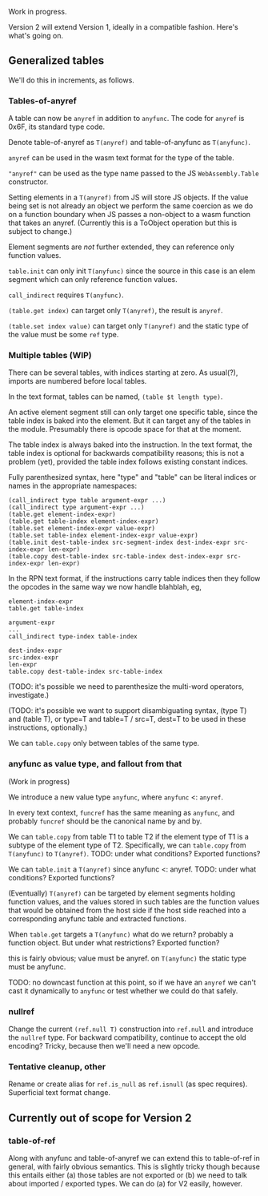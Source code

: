 Work in progress.

Version 2 will extend Version 1, ideally in a compatible fashion.  Here's what's going on.

## Generalized tables

We'll do this in increments, as follows.

### Tables-of-anyref

A table can now be `anyref` in addition to `anyfunc`.  The code for `anyref` is 0x6F, its standard type code.

Denote table-of-anyref as `T(anyref)` and table-of-anyfunc as `T(anyfunc)`.

`anyref` can be used in the wasm text format for the type of the table.

`"anyref"` can be used as the type name passed to the JS `WebAssembly.Table` constructor.

Setting elements in a `T(anyref)` from JS will store JS objects.  If the value being set is not already an object we perform the same coercion as we do on a function boundary when JS passes a non-object to a wasm function that takes an anyref.  (Currently this is a ToObject operation but this is subject to change.)

Element segments are *not* further extended, they can reference only function values.

`table.init` can only init `T(anyfunc)` since the source in this case is an elem segment which can only reference function values.

`call_indirect` requires `T(anyfunc)`.

`(table.get index)` can target only `T(anyref)`, the result is `anyref`.

`(table.set index value)` can target only `T(anyref)` and the static type of the value must be some `ref` type.

### Multiple tables (WIP)

There can be several tables, with indices starting at zero.  As usual(?), imports are numbered before local tables.

In the text format, tables can be named, `(table $t length type)`.

An active element segment still can only target one specific table, since the table index is baked into the element.  But it can target any of the tables in the module.  Presumably there is opcode space for that at the moment.

The table index is always baked into the instruction.  In the text format, the table index is optional for backwards compatibility reasons; this is not a problem (yet), provided the table index follows existing constant indices.

Fully parenthesized syntax, here "type" and "table" can be literal indices or names in the appropriate namespaces:

```
(call_indirect type table argument-expr ...)
(call_indirect type argument-expr ...)
(table.get element-index-expr)
(table.get table-index element-index-expr)
(table.set element-index-expr value-expr)
(table.set table-index element-index-expr value-expr)
(table.init dest-table-index src-segment-index dest-index-expr src-index-expr len-expr)
(table.copy dest-table-index src-table-index dest-index-expr src-index-expr len-expr)
```

In the RPN text format, if the instructions carry table indices then they follow the opcodes in the same
way we now handle blahblah, eg,

```
element-index-expr
table.get table-index

argument-expr
...
call_indirect type-index table-index

dest-index-expr
src-index-expr
len-expr
table.copy dest-table-index src-table-index
```

(TODO: it's possible we need to parenthesize the multi-word operators, investigate.)

(TODO: it's possible we want to support disambiguating syntax, (type T) and (table T), or type=T and table=T / src=T, dest=T to be used in these instructions, optionally.)

We can `table.copy` only between tables of the same type.

### anyfunc as value type, and fallout from that

(Work in progress)

We introduce a new value type `anyfunc`, where `anyfunc` <: `anyref`.

In every text context, `funcref` has the same meaning as `anyfunc`, and probably `funcref` should be the canonical name by and by.

We can `table.copy` from table T1 to table T2 if the element type of T1 is a subtype of the element type of T2.  Specifically, we can `table.copy` from `T(anyfunc)` to `T(anyref)`.  TODO: under what conditions?  Exported functions?

We can `table.init` a `T(anyref)` since anyfunc <: anyref.  TODO: under what conditions?  Exported functions?

(Eventually)  `T(anyref)` can be targeted by element segments holding function values,  and the values stored in such tables are the function values that would be obtained from the host side if the host side reached into a corresponding anyfunc table and extracted functions.

When `table.get` targets a `T(anyfunc)` what do we return?  probably a function object.  But under what restrictions?  Exported function?

this is fairly obvious; value must be anyref.  on `T(anyfunc)` the static type must be anyfunc.

TODO: no downcast function at this point, so if we have an `anyref` we can't cast it dynamically to `anyfunc` or test whether we could do that safely.  

### nullref

Change the current `(ref.null T)` construction into `ref.null` and introduce the `nullref` type.  For backward compatibility, continue to accept the old encoding?  Tricky, because then we'll need a new opcode.

### Tentative cleanup, other

Rename or create alias for `ref.is_null` as `ref.isnull` (as spec requires).  Superficial text format change.

## Currently out of scope for Version 2

### table-of-ref

Along with anyfunc and table-of-anyref we can extend this to table-of-ref in general, with fairly obvious semantics.  This is slightly tricky though because this entails either (a) those tables are not exported or (b) we need to talk about imported / exported types.  We can do (a) for V2 easily, however.

